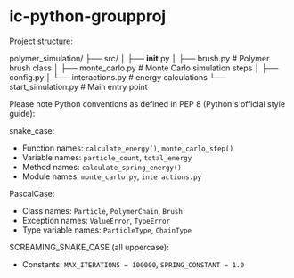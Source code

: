 # ic-python-groupproj
Project structure:

polymer_simulation/
├── src/
│   ├── __init__.py
│   ├── brush.py          # Polymer brush class
│   ├── monte_carlo.py     # Monte Carlo simulation steps
│   ├── config.py
│   └── interactions.py    # energy calculations
└── start_simulation.py    # Main entry point

Please note Python conventions as defined in PEP 8 (Python's official style guide):

snake_case:
- Function names: `calculate_energy()`, `monte_carlo_step()`
- Variable names: `particle_count`, `total_energy`
- Method names: `calculate_spring_energy()`
- Module names: `monte_carlo.py`, `interactions.py`

PascalCase:
- Class names: `Particle`, `PolymerChain`, `Brush`
- Exception names: `ValueError`, `TypeError`
- Type variable names: `ParticleType`, `ChainType`

SCREAMING_SNAKE_CASE (all uppercase):
- Constants: `MAX_ITERATIONS = 100000`, `SPRING_CONSTANT = 1.0`